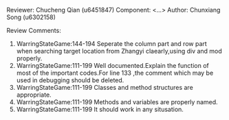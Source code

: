 Reviewer: Chucheng Qian (u6451847)
Component: <...>
Author: Chunxiang Song (u6302158)

Review Comments:

1. WarringStateGame:144-194 Seperate the column part and row part when searching target location from Zhangyi claearly,using div and mod properly.
2. WarringStateGame:111-199 Well documented.Explain the function of most of the important codes.For line 133 ,the comment which may be used in debugging should be deleted.
3. WarringStateGame:111-199 Classes and method structures are appropriate.
4. WarringStateGame:111-199 Methods and variables are properly named.
5. WarringStateGame:111-199 It should work in any situsation.




